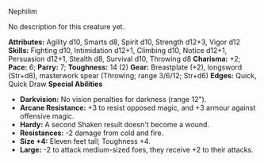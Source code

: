 Nephilim

No description for this creature yet.

**Attributes:** Agility d10, Smarts d8, Spirit d10, Strength d12+3,
Vigor d12
**Skills:** Fighting d10, Intimidation d12+1, Climbing d10, Notice
d12+1, Persuasion d12+1, Stealth d8, Survival d10, Throwing d8
**Charisma:** +2; **Pace:** 6; **Parry:** 7; **Toughness:** 14 (2)
**Gear:** Breastplate (+2), longsword (Str+d8), masterwork spear
(Throwing; range 3/6/12; Str+d6)
**Edges:** Quick, Quick Draw
**Special Abilities**
- **Darkvision:** No vision penalties for darkness (range 12").
- **Arcane Resistance:** +3 to resist opposed magic, and +3 armour
against offensive magic.
- **Hardy:** A second Shaken result doesn't become a wound.
- **Resistances:** -2 damage from cold and fire.
- **Size +4:** Eleven feet tall; Toughness +4.
- **Large:** -2 to attack medium-sized foes, they receive +2 to their
attacks.

